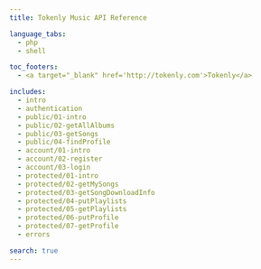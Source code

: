 ```yaml
---
title: Tokenly Music API Reference

language_tabs:
  - php
  - shell

toc_footers:
  - <a target="_blank" href='http://tokenly.com'>Tokenly</a>

includes:
  - intro
  - authentication
  - public/01-intro
  - public/02-getAllAlbums
  - public/03-getSongs
  - public/04-findProfile
  - account/01-intro
  - account/02-register
  - account/03-login
  - protected/01-intro
  - protected/02-getMySongs
  - protected/03-getSongDownloadInfo
  - protected/04-putPlaylists
  - protected/05-getPlaylists
  - protected/06-putProfile
  - protected/07-getProfile
  - errors

search: true
---
```

